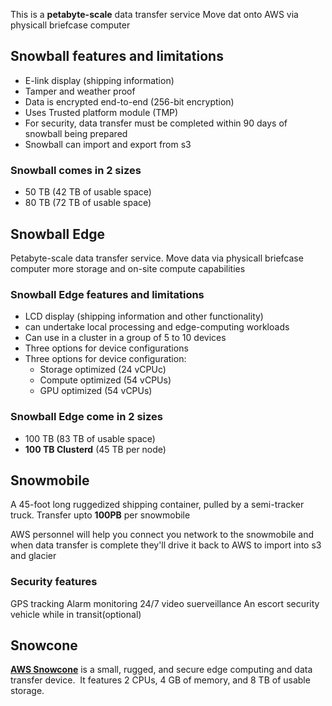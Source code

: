 This is a **petabyte-scale** data transfer service
Move dat onto AWS via physicall briefcase computer

## Snowball features and limitations
- E-link display (shipping information)
- Tamper and weather proof
- Data is encrypted end-to-end (256-bit encryption)
- Uses Trusted platform module (TMP)
- For security, data transfer must be completed within 90 days of snowball being prepared
- Snowball can import and export from s3

### Snowball comes in 2 sizes 
- 50 TB (42 TB of usable space)
- 80 TB (72 TB of usable space)

## Snowball Edge 
Petabyte-scale data transfer service.
Move data via physicall briefcase computer more storage and on-site compute capabilities

### Snowball Edge features and limitations
- LCD display (shipping information and other functionality)
- can undertake local processing and edge-computing workloads
- Can use in a cluster in a group of 5 to 10 devices 
- Three options for device configurations 
- Three options for device configuration: 
	- Storage optimized (24 vCPUc)
	- Compute optimized (54 vCPUs)
	- GPU optimized (54 vCPUs)

### Snowball Edge come in 2 sizes 
- 100 TB (83 TB of usable space)
- **100 TB Clusterd** (45 TB per node)


## Snowmobile 
A 45-foot long ruggedized shipping container, pulled by a semi-tracker truck.
Transfer upto **100PB** per snowmobile

AWS personnel will help you connect you network to the snowmobile and when data transfer is complete they'll drive it back to AWS to import into s3 and glacier

### Security features
GPS tracking 
Alarm monitoring
24/7 video suerveillance
An escort security vehicle while in transit(optional)

## Snowcone
[**AWS Snowcone**](https://aws.amazon.com/snowcone) is a small, rugged, and secure edge computing and data transfer device. 
It features 2 CPUs, 4 GB of memory, and 8 TB of usable storage.

